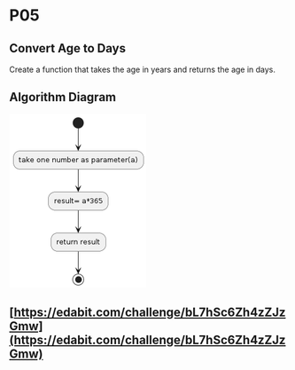 # P05

## Convert Age to Days
Create a function that takes the age in years and returns the age in days.

## Algorithm Diagram
![Algorithm Convert Age to Days](./algorithm.png)

## [https://edabit.com/challenge/bL7hSc6Zh4zZJzGmw](https://edabit.com/challenge/bL7hSc6Zh4zZJzGmw)
